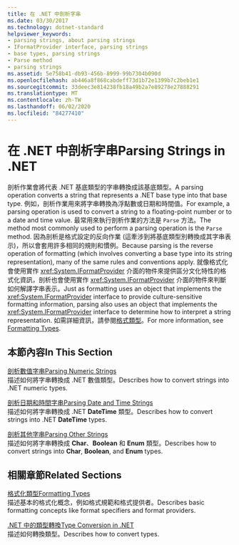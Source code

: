 ```yaml
---
title: 在 .NET 中剖析字串
ms.date: 03/30/2017
ms.technology: dotnet-standard
helpviewer_keywords:
- parsing strings, about parsing strings
- IFormatProvider interface, parsing strings
- base types, parsing strings
- Parse method
- parsing strings
ms.assetid: 5e758b41-db93-456b-8999-99b7304b090d
ms.openlocfilehash: ab446a8f868cabdeff73d1b72e1399b7c2beb1e1
ms.sourcegitcommit: 33deec3e814238fb18a49b2a7e89278e27888291
ms.translationtype: MT
ms.contentlocale: zh-TW
ms.lasthandoff: 06/02/2020
ms.locfileid: "84277410"
---
```

# <a name="parsing-strings-in-net"></a><span data-ttu-id="053b4-102">在 .NET 中剖析字串</span><span class="sxs-lookup"><span data-stu-id="053b4-102">Parsing Strings in .NET</span></span>
<span data-ttu-id="053b4-103">剖析作業會將代表 .NET 基底類型的字串轉換成該基底類型。</span><span class="sxs-lookup"><span data-stu-id="053b4-103">A parsing operation converts a string that represents a .NET base type into that base type.</span></span> <span data-ttu-id="053b4-104">例如，剖析作業用來將字串轉換為浮點數或日期和時間值。</span><span class="sxs-lookup"><span data-stu-id="053b4-104">For example, a parsing operation is used to convert a string to a floating-point number or to a date and time value.</span></span> <span data-ttu-id="053b4-105">最常用來執行剖析作業的方法是 `Parse` 方法。</span><span class="sxs-lookup"><span data-stu-id="053b4-105">The method most commonly used to perform a parsing operation is the `Parse` method.</span></span> <span data-ttu-id="053b4-106">因為剖析是格式設定的反向作業 (這牽涉到將基底類型別轉換成其字串表示)，所以會套用許多相同的規則和慣例。</span><span class="sxs-lookup"><span data-stu-id="053b4-106">Because parsing is the reverse operation of formatting (which involves converting a base type into its string representation), many of the same rules and conventions apply.</span></span> <span data-ttu-id="053b4-107">就像格式化會使用實作 <xref:System.IFormatProvider> 介面的物件來提供區分文化特性的格式化資訊，剖析也會使用實作 <xref:System.IFormatProvider> 介面的物件來判斷如何解譯字串表示。</span><span class="sxs-lookup"><span data-stu-id="053b4-107">Just as formatting uses an object that implements the <xref:System.IFormatProvider> interface to provide culture-sensitive formatting information, parsing also uses an object that implements the <xref:System.IFormatProvider> interface to determine how to interpret a string representation.</span></span> <span data-ttu-id="053b4-108">如需詳細資訊，請參閱[格式類型](formatting-types.md)。</span><span class="sxs-lookup"><span data-stu-id="053b4-108">For more information, see [Formatting Types](formatting-types.md).</span></span>  
  
## <a name="in-this-section"></a><span data-ttu-id="053b4-109">本節內容</span><span class="sxs-lookup"><span data-stu-id="053b4-109">In This Section</span></span>  
 [<span data-ttu-id="053b4-110">剖析數值字串</span><span class="sxs-lookup"><span data-stu-id="053b4-110">Parsing Numeric Strings</span></span>](parsing-numeric.md)  
 <span data-ttu-id="053b4-111">描述如何將字串轉換成 .NET 數值類型。</span><span class="sxs-lookup"><span data-stu-id="053b4-111">Describes how to convert strings into .NET numeric types.</span></span>  
  
 [<span data-ttu-id="053b4-112">剖析日期和時間字串</span><span class="sxs-lookup"><span data-stu-id="053b4-112">Parsing Date and Time Strings</span></span>](parsing-datetime.md)  
 <span data-ttu-id="053b4-113">描述如何將字串轉換成 .NET **DateTime** 類型。</span><span class="sxs-lookup"><span data-stu-id="053b4-113">Describes how to convert strings into .NET **DateTime** types.</span></span>  
  
 [<span data-ttu-id="053b4-114">剖析其他字串</span><span class="sxs-lookup"><span data-stu-id="053b4-114">Parsing Other Strings</span></span>](parsing-other.md)  
 <span data-ttu-id="053b4-115">描述如何將字串轉換成 **Char**、**Boolean** 和 **Enum** 類型。</span><span class="sxs-lookup"><span data-stu-id="053b4-115">Describes how to convert strings into **Char**, **Boolean**, and **Enum** types.</span></span>  
  
## <a name="related-sections"></a><span data-ttu-id="053b4-116">相關章節</span><span class="sxs-lookup"><span data-stu-id="053b4-116">Related Sections</span></span>  
 [<span data-ttu-id="053b4-117">格式化類型</span><span class="sxs-lookup"><span data-stu-id="053b4-117">Formatting Types</span></span>](formatting-types.md)  
 <span data-ttu-id="053b4-118">描述基本的格式化概念，例如格式規範和格式提供者。</span><span class="sxs-lookup"><span data-stu-id="053b4-118">Describes basic formatting concepts like format specifiers and format providers.</span></span>  
  
 [<span data-ttu-id="053b4-119">.NET 中的類型轉換</span><span class="sxs-lookup"><span data-stu-id="053b4-119">Type Conversion in .NET</span></span>](type-conversion.md)  
 <span data-ttu-id="053b4-120">描述如何轉換類型。</span><span class="sxs-lookup"><span data-stu-id="053b4-120">Describes how to convert types.</span></span>
